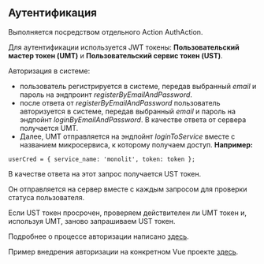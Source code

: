 ## Аутентификация

Выполняется посредством отдельного Action AuthAction.

Для аутентификации используется JWT токены: **Пользовательский мастер токен (UMT)** и **Пользовательский сервис токен (UST)**.

Авторизация в системе:

- пользователь регистрируется в системе, передав выбранный *email* и пароль на эндпроинт  *registerByEmailAndPassword*.
- после ответа от *registerByEmailAndPassword* пользователь авторизуется в системе, передав выбранный *email* и пароль на эндпойнт *loginByEmailAndPassword*. В качестве ответа от сервера получается UMT.
- Далее, UMT отправляется на эндпойнт *loginToService* вместе с названием микросервиса, к которому получаем доступ.
**Например:**
```
userCred = { service_name: 'monolit', token: token };
```
В качестве ответа на этот запрос получается UST токен.

Он отправляется на сервер вместе с каждым запросом для проверки статуса пользователя.

Если UST токен просрочен, проверяем действителен ли UMT токен и, используя UMT, заново запрашиваем UST токен.

Подробнее о процессе авторизации написано [здесь](/server/autorization).

Пример внедрения авторизации на конкретном Vue проекте [здесь](/client/example_auth.md).
